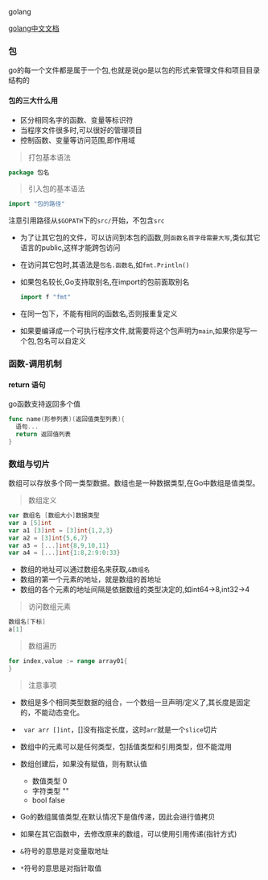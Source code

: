 golang

[golang中文文档](https://studygolang.com/pkgdoc)

### 包

go的每一个文件都是属于一个包,也就是说go是以包的形式来管理文件和项目目录结构的

#### 包的三大什么用

* 区分相同名字的函数、变量等标识符
* 当程序文件很多时,可以很好的管理项目
* 控制函数、变量等访问范围,即作用域

> 打包基本语法

```go
package 包名
```

> 引入包的基本语法

```go
import "包的路径"
```

注意引用路径从`$GOPATH`下的`src/`开始，不包含`src`

* 为了让其它包的文件，可以访问到本包的函数,则``函数名首字母需要大写``,类似其它语言的public,这样才能跨包访问

* 在访问其它包时,其语法是`包名.函数名`,如`fmt.Println()`

* 如果包名较长,Go支持取别名,在import的包前面取别名

  ```go
  import f "fmt"
  ```

* 在同一包下，不能有相同的函数名,否则报重复定义

* 如果要编译成一个可执行程序文件,就需要将这个包声明为`main`,如果你是写一个包,包名可以自定义

### 函数-调用机制 

#### return 语句

go函数支持返回多个值

```go
func name(形参列表)(返回值类型列表){
  语句...
  return 返回值列表
}
```

### 数组与切片

数组可以存放多个同一类型数据。数组也是一种数据类型,在Go中数组是值类型。

> 数组定义

```go
var 数组名 [数组大小]数据类型
var a [5]int
var a1 [3]int = [3]int{1,2,3}
var a2 = [3]int{5,6,7}
var a3 = [...]int{8,9,10,11}
var a4 = [...]int{1:8,2:9:0:33}
```

* 数组的地址可以通过数组名来获取,`&数组名`
* 数组的第一个元素的地址，就是数组的首地址
* 数组的各个元素的地址间隔是依据数组的类型决定的,如int64->8,int32->4

> 访问数组元素

```go
数组名[下标]
a[1]
```

> 数组遍历

```go
for index,value := range array01{
}

```

> 注意事项

* 数组是多个相同类型数据的组合，一个数组一旦声明/定义了,其长度是固定的，不能动态变化。
* ``` var arr []int```，[]没有指定长度，这时`arr`就是一个`slice`切片
* 数组中的元素可以是任何类型，包括值类型和引用类型，但不能混用
* 数组创建后，如果没有赋值，则有默认值
  + 数值类型 0
  + 字符类型 ""
  + bool false
* Go的数组属值类型,在默认情况下是值传递，因此会进行值拷贝
* 如果在其它函数中，去修改原来的数组，可以使用引用传递(指针方式)





*  ``&``符号的意思是对变量取地址

* ``*``符号的意思是对指针取值

